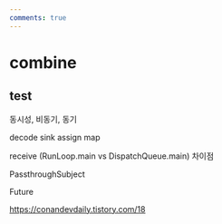 ```yaml
---
comments: true
---
```


# combine

## test

동시성, 비동기, 동기

decode
sink
assign
map

receive (RunLoop.main vs DispatchQueue.main) 차이점

PassthroughSubject

Future

https://conandevdaily.tistory.com/18
